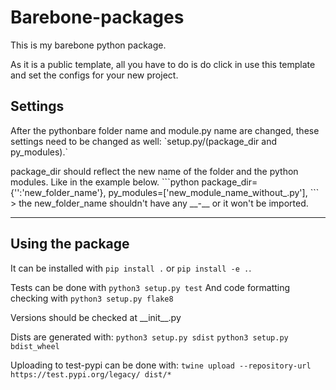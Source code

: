 # Barebone-packages
<p>This is my barebone python package.
<p>As it is a public template, all you have to do is do click in use this template and set the configs for your new project.

## Settings 
<p>After the pythonbare folder name and module.py name are changed, these settings need to be changed as well: `setup.py/(package_dir and py_modules).`
<p>package_dir should reflect the new name of the folder and the python modules. Like in the example below.
```python
    package_dir={'':'new_folder_name'},
    py_modules=['new_module_name_without_.py'],
```
> the new_folder_name shouldn't have any __-__ or it won't be imported.


---

## Using the package 

It can be installed with `pip install .` or `pip install -e .`.

Tests can be done with `python3 setup.py test`
And code formatting checking with `python3 setup.py flake8`

Versions should be checked at \_\_init__.py

Dists are generated with:
`python3 setup.py sdist`
`python3 setup.py bdist_wheel`

Uploading to test-pypi can be done with:
`twine upload --repository-url https://test.pypi.org/legacy/ dist/*`
